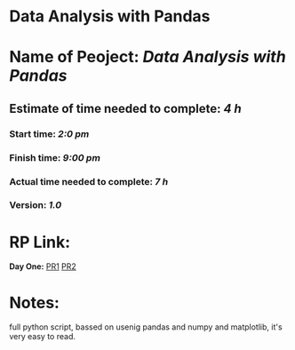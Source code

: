 # Data Analysis with Pandas

# Name of Peoject: ***Data Analysis with Pandas***
## Estimate of time needed to complete: ***4 h***
### Start time: ***2:0 pm***
### Finish time: ***9:00 pm***
### Actual time needed to complete: ***7 h***
### Version: ***1.0***
# RP Link:

**Day One:**
[PR1](https://github.com/ahmad-swedani/vg-stats-pandas/pull/1)
[PR2](https://github.com/ahmad-swedani/vg-stats-pandas/pull/2)


# Notes:
full python script, bassed on usenig pandas and numpy and matplotlib, it's very easy to read.